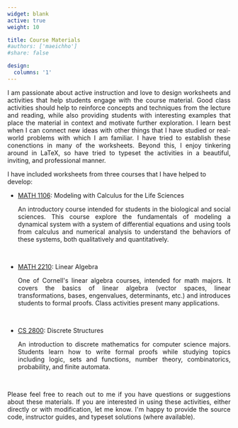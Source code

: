 ```yaml
---
widget: blank
active: true
weight: 10

title: Course Materials
#authors: ['maeichho']
#share: false

design: 
  columns: '1' 
---
```


<p style='text-align: justify;'>
I am passionate about active instruction and love to design worksheets and activities that help students engage with the course material. Good class activities should help to reinforce concepts and techniques from the lecture and reading, while also providing students with interesting examples that place the material in context and motivate further exploration. I learn best when I can connect new ideas with other things that I have studied or real-world problems with which I am familiar. I have tried to establish these conenctions in many of the worksheets. Beyond this, I enjoy tinkering around in LaTeX, so have tried to typeset the activities in a beautiful, inviting, and professional manner. 

I have included worksheets from three courses that I have helped to develop:
</p>

- [MATH 1106](../math1106/): Modeling with Calculus for the Life Sciences

   <p style='text-align: justify;'> An introductory course intended for students in the biological and social sciences. This course explore the fundamentals of modeling a dynamical system with a system of differential equations and using tools from calculus and numerical analysis to understand the behaviors of these systems, both qualitatively and quantitatively. </p>

<br>  

- [MATH 2210](../math2210/): Linear Algebra

   <p style='text-align: justify;'> One of Cornell's linear algebra courses, intended for math majors. It covers the basics of linear algebra (vector spaces, linear transformations, bases, engenvalues, determinants, etc.) and introduces students to formal proofs. Class activities present many applications. </p>
  
<br>

- [CS 2800](../cs2800/): Discrete Structures

   <p style='text-align: justify;'> An introduction to discrete mathematics for computer science majors. Students learn how to write formal proofs while studying topics including logic, sets and functions, number theory, combinatorics, probability, and finite automata. </p>

<br>

<p style='text-align: justify;'>
Please feel free to reach out to me if you have questions or suggestions about these materials. If you are interested in using these activities, either directly or with modification, let me know. I'm happy to provide the source code, instructor guides, and typeset solutions (where available). 
</p>
